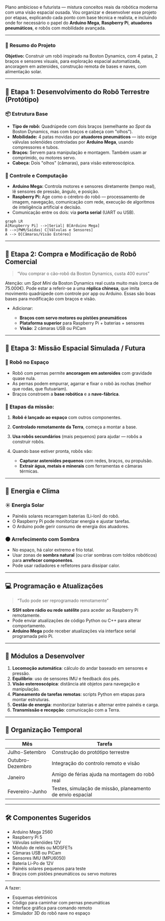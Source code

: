 Plano ambicioso e futurista — mistura conceitos reais da robótica moderna com uma visão espacial ousada. Vou organizar e desenvolver esse projeto por etapas, explicando cada ponto com base técnica e realista, e incluindo onde for necessário o papel do **Arduino Mega**, **Raspberry Pi**, **atuadores pneumáticos**, e robôs com mobilidade avançada.

---

### 🧠 **Resumo do Projeto**

**Objetivo:** Construir um robô inspirado na Boston Dynamics, com 4 patas, 2 braços e sensores visuais, para exploração espacial automatizada, ancoragem em asteroides, construção remota de bases e naves, com alimentação solar.

---

## 🚧 Etapa 1: **Desenvolvimento do Robô Terrestre (Protótipo)**

### 📦 Estrutura Base

* **Tipo de robô:** Quadrúpede com dois braços (semelhante ao *Spot* da Boston Dynamics, mas com braços e cabeça com "olhos").
* **Mobilidade:** 4 patas movidas por **atuadores pneumáticos** — isto exige válvulas solenóides controladas por **Arduino Mega**, usando compressores e tubos.
* **Braços:** Servem para manipulação e montagem. Também usam ar comprimido, ou motores servo.
* **Cabeça:** Dois "olhos" (câmaras), para visão estereoscópica.

### 🧠 Controle e Computação

* **Arduino Mega:** Controla motores e sensores diretamente (tempo real), lê sensores de pressão, ângulo, e posição.
* **Raspberry Pi:** Age como o cérebro do robô — processamento de imagem, navegação, comunicação com rede, execução de algoritmos de inteligência artificial e decisão.
* Comunicação entre os dois: via **porta serial** (UART ou USB).

```mermaid
graph LR
A[Raspberry Pi] -->|Serial| B[Arduino Mega]
B -->|PWM/Saídas| C[Válvulas e Sensores]
A --> D[Câmaras/Visão Estéreo]
```

---

## 🧪 Etapa 2: **Compra e Modificação de Robô Comercial**

> “Vou comprar o cão-robô da Boston Dynamics, custa 400 euros”

Atenção: um *Spot Mini* da Boston Dynamics real custa muito mais (cerca de 75.000€). Pode estar a referir-se a uma **réplica chinesa**, que imita movimento quadrúpede com controle por app ou Arduino. Essas são boas bases para modificação com braços e visão.

* Adicionar:

  * **Braços com servo motores ou pistões pneumáticos**
  * **Plataforma superior** para Raspberry Pi + baterias + sensores
  * **Visão**: 2 câmaras USB ou PiCam

---

## 🚀 Etapa 3: **Missão Espacial Simulada / Futura**

### 🌌 Robô no Espaço

* Robô com pernas permite **ancoragem em asteroides** com gravidade quase nula.
* As pernas podem empurrar, agarrar e fixar o robô às rochas (melhor que rodas, que flutuariam).
* Braços constroem a **base robótica** e a **nave-fábrica**.

### 🔧 Etapas da missão:

1. **Robô é lançado ao espaço** com outros componentes.
2. **Controlado remotamente da Terra**, começa a montar a base.
3. **Usa robôs secundários** (mais pequenos) para ajudar — robôs a construir robôs.
4. Quando base estiver pronta, robôs vão:

   * **Capturar asteroides pequenos** com redes, braços, ou propulsão.
   * **Extrair água, metais e minerais** com ferramentas e câmaras térmicas.

---

## 🔋 Energia e Clima

### ☀️ Energia Solar

* Painéis solares recarregam baterias (Li-Ion) do robô.
* O Raspberry Pi pode monitorizar energia e ajustar tarefas.
* O Arduino pode gerir consumo de energia dos atuadores.

### 🌑 Arrefecimento com Sombra

* No espaço, há calor extremo e frio total.
* Usar zonas de **sombra natural** (ou criar sombras com toldos robóticos) para **arrefecer componentes**.
* Pode usar radiadores e refletores para dissipar calor.

---

## 💻 Programação e Atualizações

> “Tudo pode ser reprogramado remotamente”

* **SSH sobre rádio ou rede satélite** para aceder ao Raspberry Pi remotamente.
* Pode enviar atualizações de código Python ou C++ para alterar comportamento.
* **Arduino Mega** pode receber atualizações via interface serial programada pelo Pi.

---

## 🧩 Módulos a Desenvolver

1. **Locomoção automática**: cálculo do andar baseado em sensores e pressão.
2. **Equilíbrio**: uso de sensores IMU e feedback dos pés.
3. **Visão estereoscópica**: distância até objetos para navegação e manipulação.
4. **Planeamento de tarefas remotas**: scripts Python em etapas para montar estruturas.
5. **Gestão de energia**: monitorizar baterias e alternar entre painéis e carga.
6. **Transmissão e recepção**: comunicação com a Terra.

---

## 📅 Organização Temporal

| Mês              | Tarefa                                                     |
| ---------------- | ---------------------------------------------------------- |
| Julho-Setembro   | Construção do protótipo terrestre                          |
| Outubro-Dezembro | Integração do controlo remoto e visão                      |
| Janeiro          | Amigo de férias ajuda na montagem do robô real             |
| Fevereiro-Junho  | Testes, simulação de missão, planeamento de envio espacial |

---

## 🛠️ Componentes Sugeridos

* Arduino Mega 2560
* Raspberry Pi 5
* Válvulas solenóides 12V
* Módulo de relés ou MOSFETs
* Câmaras USB ou PiCam
* Sensores IMU (MPU6050)
* Bateria Li-Po de 12V
* Painéis solares pequenos para teste
* Braços com pistões pneumáticos ou servo motores

---

A fazer:

* Esquemas eletrónicos
* Código para caminhar com pernas pneumáticas
* Interface gráfica para comando remoto
* Simulador 3D do robô nave no espaço


